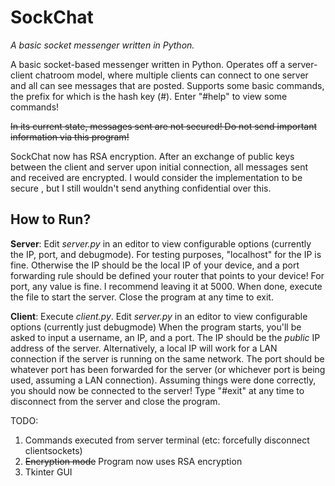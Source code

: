 # SockChat
*A basic socket messenger written in Python.*

A basic socket-based messenger written in Python. Operates off a server-client chatroom model, where multiple clients can connect to one server and all can see messages that are posted. Supports some basic commands, the prefix for which is the hash key (#). Enter "#help" to view some commands!

~~In its current state, messages sent are not secured! Do not send important information via this program!~~

SockChat now has RSA encryption. After an exchange of public keys between the client and server upon initial connection, all messages sent and received are encrypted. I would consider the implementation to be secure , but I still wouldn't send anything confidential over this.


## How to Run?
**Server**: Edit *server.py* in an editor to view configurable options (currently the IP, port, and debugmode). 
For testing purposes, "localhost" for the IP is fine. Otherwise the IP should be the local IP of your device, and a port forwarding rule should be defined your router that points to your device!
For port, any value is fine. I recommend leaving it at 5000.
When done, execute the file to start the server. 
Close the program at any time to exit.

**Client**: Execute *client.py*.
Edit *server.py* in an editor to view configurable options (currently just debugmode)
When the program starts, you'll be asked to input a username, an IP, and a port.
The IP should be the *public* IP address of the server. Alternatively, a local IP will work for a LAN connection if the server is running on the same network.
The port should be whatever port has been forwarded for the server (or whichever port is being used, assuming a LAN connection).
Assuming things were done correctly, you should now be connected to the server!
Type "#exit" at any time to disconnect from the server and close the program.

TODO:
1. Commands executed from server terminal (etc: forcefully disconnect clientsockets)
2. ~~Encryption mode~~ Program now uses RSA encryption
3. Tkinter GUI

